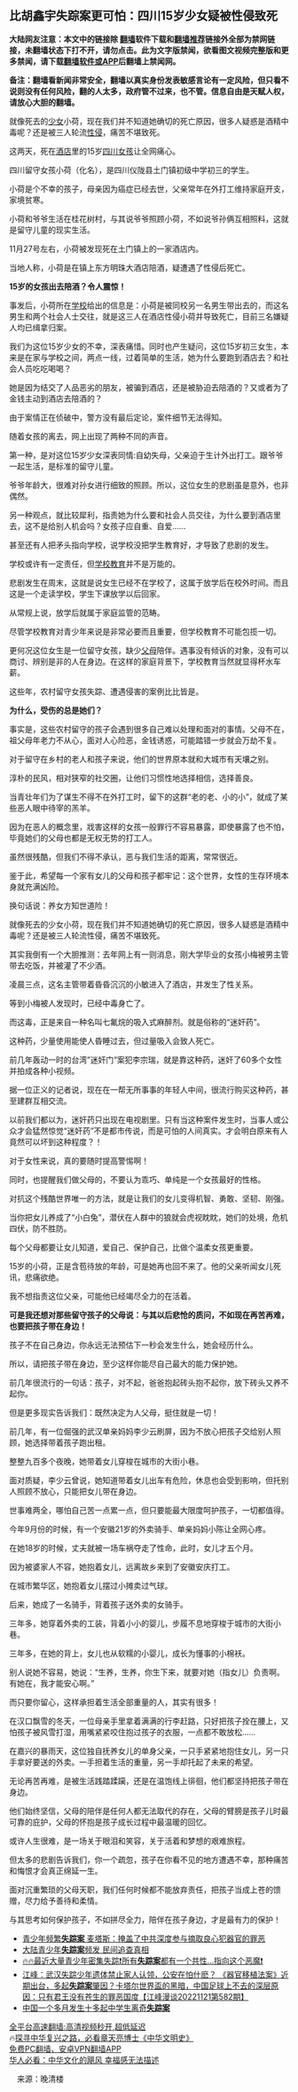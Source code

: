  <!-- 面包屑导航 --> <h2>比胡鑫宇失踪案更可怕：四川15岁少女疑被性侵致死</h2> <p class="notice"><b>大陆网友注意：本文中的链接除 <a href="https://github.com/bannedbook/fanqiang" >翻墙</a>软件下载和<a href="https://github.com/killgcd/justmysocks/blob/master/README.md">翻墙推荐</a>链接外全部为禁网链接，未翻墙状态下打不开，请勿点击。此为文字版禁闻，欲看图文视频完整版和更多禁闻，请下载<a href="https://github.com/bannedbook/fanqiang">翻墙软件或APP</a>后翻墙上禁闻网。</p><p>备注：翻墙看新闻非常安全，翻墙以真实身份发表敏感言论有一定风险，但只看不说则没有任何风险，翻的人太多，政府管不过来，也不管。信息自由是天赋人权，请放心大胆的翻墙。</b></p>  <div class="entry"> <p id="summary">就像死去的<a href="https://www.bannedbook.org/bnews/tag/%e5%b0%91%e5%a5%b3/" class="st_tag internal_tag" rel="tag" title="标签 少女 下的日志">少女</a>小荷，现在我们并不知道她确切的死亡原因，很多人疑惑是酒精中毒呢？还是被三人轮流<a href="https://www.bannedbook.org/bnews/tag/%e6%80%a7%e4%be%b5/" class="st_tag internal_tag" rel="tag" title="标签 性侵 下的日志">性侵</a>，痛苦不堪致死。</p> <p id="conimg">这两天，死在<a href="https://www.bannedbook.org/bnews/tag/%e9%85%92%e5%ba%97/" class="st_tag internal_tag" rel="tag" title="标签 酒店 下的日志">酒店</a>里的15岁<a href="https://www.bannedbook.org/bnews/tag/%e5%9b%9b%e5%b7%9d/" class="st_tag internal_tag" rel="tag" title="标签 四川 下的日志">四川</a><a href="https://www.bannedbook.org/bnews/tag/%e5%a5%b3%e5%ad%a9/" class="st_tag internal_tag" rel="tag" title="标签 女孩 下的日志">女孩</a>让全网痛心。</p> <p>四川留守女孩小荷（化名），是四川仪陇县土门镇初级中学初三的学生。</p> <p>小荷是个不幸的孩子，母亲因为癌症已经去世，父亲常年在外打工维持家庭开支，家境贫寒。</p> <p>小荷和爷爷生活在桂花树村，与其说爷爷照顾小荷，不如说爷孙俩互相照料，这就是留守儿童的现实生活。</p> <p>11月27号左右，小荷被发现死在土门镇上的一家酒店内。</p> <p>当地人称，小荷是在镇上东方明珠大酒店陪酒，疑遭遇了性侵后死亡。</p> <p><strong>15岁的女孩出去陪酒？令人震惊！</strong></p> <p>事发后，小荷所在<a href="https://www.bannedbook.org/bnews/tag/%e5%ad%a6%e6%a0%a1/" class="st_tag internal_tag" rel="tag" title="标签 学校 下的日志">学校</a>给出的信息是：小荷是被同校另一名男生带出去的，而这名男生和两个社会人士交往，就是这三人在酒店性侵小荷并导致死亡，目前三名嫌疑人均已缉拿归案。</p> <p>我们为这位15岁少女的不幸，深表痛惜。同时也产生疑问，这位15岁初三女生，本来是在家与学校之间，两点一线，过着简单的生活，她为什么要跑到酒店去？和社会人员吃吃喝喝？</p> <p>她是因为结交了人品恶劣的朋友，被骗到酒店，还是被胁迫去陪酒的？又或者为了金钱主动到酒店去陪酒的？</p> <p>由于案情正在侦破中，警方没有最后定论，案件细节无法得知。</p> <p>随着女孩的离去，网上出现了两种不同的声音。</p> <p>第一种，是对这位15岁少女深表同情:自幼失母，父亲迫于生计外出打工。跟爷爷一起生活，是标准的留守儿童。</p> <p>爷爷年龄大，很难对孙女进行细致的照顾。所以，这位女生的悲剧虽是意外，也非偶然。</p> <p>另一种观点，就比较犀利，指责她为什么要和社会人员交往，为什么要到酒店里去，这不是给别人机会吗？女孩子应自重、自爱……</p> <p>甚至还有人把矛头指向学校，说学校没把学生教育好，才导致了悲剧的发生。</p> <p>学校或许有一定责任，但<a href="https://www.bannedbook.org/bnews/tag/%E5%AD%A6%E6%A0%A1%E6%95%99%E8%82%B2/" class="st_tag internal_tag" rel="tag" title="标签 学校教育 下的日志">学校教育</a>并不是万能的。</p> <p>悲剧发生在周末，这就是说女生已经不在学校了，这属于放学后在校外时间。而且这是一个走读学校，学生下课放学以后回家。</p>  <p>从常规上说，放学后就属于家庭监管的范畴。</p> <p>尽管学校教育对青少年来说是非常必要而且重要，但学校教育不可能包揽一切。</p> <p>更何况这位女生是一位留守女孩，缺少<a href="https://www.bannedbook.org/bnews/tag/%e7%88%b6%e6%af%8d/" class="st_tag internal_tag" rel="tag" title="标签 父母 下的日志">父母</a>陪伴。遇事没有倾诉的对象，没有可以商讨、辨别是非的人在身边。在这样的家庭背景下，学校教育当然就显得杯水车薪。</p> <p>这些年，农村留守女孩失踪、遭遇侵害的案例比比皆是。</p> <p><strong>为什么，受伤的总是她们？</strong></p> <p>事实是，这些农村留守的孩子会遇到很多自己难以处理和面对的事情。父母不在，祖父母年老力不从心，面对人心险恶，金钱诱惑，可能踏错一步就会万劫不复。</p> <p>对于留守在乡村的老人和孩子来说，他们的世界原本就和大城市有天壤之别。</p> <p>淳朴的民风，相对狭窄的社交圈，让他们习惯性地选择相信，选择善良。</p> <p>当青壮年们为了谋生不得不在外打工时，留下的这群“老的老、小的小”，就成了某些恶人眼中待宰的羔羊。</p> <p>因为在恶人的概念里，戕害这样的女孩一般罪行不容易暴露，即使暴露了也不怕，毕竟她们的父母也都是无权无势的打工人。</p> <p>虽然很残酷，但我们不得不承认，恶与我们生活的距离，常常很近。</p> <p>鉴于此，希望每一个家有女儿的父母和孩子都牢记：这个世界，女性的生存环境本身就充满凶险。</p> <p>换句话说：养女方知世道险！</p> <p>就像死去的少女小荷，现在我们并不知道她确切的死亡原因，很多人疑惑是酒精中毒呢？还是被三人轮流性侵，痛苦不堪致死。</p> <p>其实我倒有一个大胆推测：去年网上有一则消息，刚大学毕业的女孩小梅被男主管带去吃饭，并被灌了不少酒。</p> <p>凌晨三点，这名主管带着昏昏沉沉的小敏进入了酒店，并发生了性关系。</p> <p>等到小梅被人发现时，已经中毒身亡了。</p> <p>而这毒，正是来自一种名叫七氟烷的吸入式麻醉剂。就是俗称的“迷奸药”。</p> <p>这种药，少量使用能使人昏睡过去，但过量吸入会致人死亡。</p>  <p>前几年轰动一时的台湾”迷奸门”案犯李宗瑞，就是靠这种药，迷奸了60多个女性并拍成各种小视频。</p> <p>据一位正义的记者说，现在在一帮无所事事的年轻人中间，很流行购买这种药，甚至建群互相交流。</p> <p>以前我们都以为，迷奸药只出现在电视剧里。只有当这种案件发生时，当事人或公众才会猛然惊觉“迷奸药”不是都市传说，而是可怕的人间真实。才会明白原来有人竟然可以坏到这种程度？！</p> <p>对于女性来说，真的要随时提高警惕啊！</p> <p>同时，也提醒我们做父母的，不要认为乖巧、单纯是一个女孩最好的性格。</p> <p>对抗这个残酷世界唯一的方法，就是让我们的女儿变得机智、勇敢、坚韧、刚强。</p> <p>当你把女儿养成了“小白兔”，潜伏在人群中的狼就会虎视眈眈，她们的处境，危机四伏，防不胜防。</p> <p>每个父母都要让女儿知道，爱自己、保护自己，比做个温柔女孩更重要。</p> <p>15岁的小荷，正是含苞待放的年龄，可是她再也回不来了。他的父亲听闻女儿死讯，悲痛欲绝。</p> <p>我不想指责这位父亲，可能他已经竭尽全力的在活着。</p> <p><strong>可是我还想对那些留守孩子的父母说：与其以后悲怆的质问，不如现在再苦再难，也要把孩子带在身边！</strong></p> <p>孩子不在自己身边，你永远无法预估下一秒会发生什么，她会经历什么。</p> <p>所以，请把孩子带在身边，至少这样你能尽自己最大的能力保护她。</p> <p>前几年很流行的一句话：孩子，对不起，爸爸抱起砖头抱不起你，放下砖头又养不起你。</p> <p>但是更多现实告诉我们：既然决定为人父母，挺住就是一切！</p> <p>前几年，有一位倔强的武汉单亲妈妈李少云刷屏，因为不放心把孩子交给别人照顾，她选择带着孩子跑出租。</p> <p>整整九百多个夜晚，她带着女儿穿梭在城市的大街小巷。</p> <p>面对质疑，李少云曾说，她知道带着女儿出车有危险，休息也会受到影响，但托别人照顾不放心，只能把女儿带在身边。</p> <p>世事难两全，哪怕自己苦一点累一点，但只要能最大限度呵护孩子，一切都值得。</p>  <p>今年9月份的时候，有一个安徽21岁的外卖骑手、单亲妈妈小陈让全网心疼。</p> <p>在她18岁的时候，丈夫就被一场车祸夺走了性命，此时，女儿才五个月。</p> <p>因为被婆家人不容，她抱着女儿，远离故乡来到了安徽安庆打工。</p> <p>在城市繁华区，她抱着女儿摆过小摊卖过气球。</p> <p>后来，她成了一名骑手，背着孩子送外卖的女骑手。</p> <p>三年多，她穿着外卖的工装，背着小小的婴儿，步履不息地穿梭于城市的大街小巷。</p> <p>三年多，在她的背上，女儿也从软糯的小婴儿，成长为懂事的小棉袄。</p> <p>别人说她不容易，她说：“生养，生养，你生下来，就要对她（指女儿）负责啊。有她在，我才能安心啊。”</p> <p>而只要你留心，这样承担着生活全部重量的人，其实有很多！</p> <p>在汉口飘雪的冬天，一位母亲手里拿着满满的行李赶路，只好把孩子拴在腰上，又怕孩子被风雪打湿，用嘴紧紧咬住抱过孩子的衣服，一点都不敢放松……</p> <p>在嘉兴的暴雨天，这位独自抚养女儿的单身父亲，一只手紧紧地抱住女儿，另一只手拿好要送的外卖。一手担着生活的重量，另一手却托起了未来的希望。</p> <p>无论再苦再难，是被生活践踏蹂躏，还是在温饱线上徘徊，他们都坚持把孩子带在身边。</p> <p>他们始终坚信，父母的陪伴是任何人都无法取代的存在，父母的臂膀是孩子儿时最可靠的庇护，父母的怀抱是孩子成长过程中最温暖的回忆。</p> <p>或许人生很难，是一场关于眼泪和笑容，关于活着和梦想的艰难旅程。</p> <p>但太多的悲剧告诉我们，你一个疏忽，孩子在你看不见的地方遭遇不幸，那种痛苦和悔恨才会真正绵延一生。</p> <p>面对沉重繁琐的父母天职，我们任何时候都不能放弃责任，把孩子当成上苍的馈赠，尽力给予善待和柔情。</p> <p>与其思考如何保护孩子，不如拼尽全力，陪伴在孩子身边，才是最有力的保护！</p> <!--<div id="taboola-mid-1"></div>--><ul class='op-related-articles' title='相关阅读'> <li><a href='https://www.bannedbook.org/bnews/comments/20221204/1819669.html' target='_blank'>青少年频繁<b>失踪案</b> 麦塔斯：掩盖了中共深度参与摘取良心犯器官的罪恶</a></li> <li><a href='https://www.bannedbook.org/bnews/bannedvideo/20221129/1817382.html' target='_blank'>大陆青少年<b>失踪案</b>频发 民间追查真相</a></li> <li><a href='https://www.bannedbook.org/bnews/sohnews/20221124/1815357.html' target='_blank'>🔥🔥最近大量青少年密集失踪❗所有<b>失踪案</b>都有一个共性...指向这个恶魔❗</a></li> <li><a href='https://www.bannedbook.org/bnews/cbnews/20221122/1814610.html' target='_blank'>江峰：武汉失踪少年遗体禁止家人认领，公安在怕什麽？ 《器官移植法案》近期出台，多起<b>失踪案</b>肇因？卡塔尔世界盃的黑暗，中国足球上不去的深层原因：只有君王没有苍生的罪恶国度【江峰漫谈20221121第582期】</a></li> <li><a href='https://www.bannedbook.org/bnews/ssgc/20221122/1814362.html' target='_blank'>中国一个多月发生十多起中学生离奇<b>失踪案</b></a></li> </ul> <p class="texttj"> <a href="https://github.com/bannedbook/fanqiang/wiki/V2ray%E6%9C%BA%E5%9C%BA" target="_blank">全平台高速翻墙:高清视频秒开,超低延迟</a><br/> 🔥<a href="https://www.bannedbook.org/bnews/comments/20220808/1768773.html" target="_blank">探寻中华复兴之路，必看章天亮博士《中华文明史》</a><br/> <a href="https://github.com/bannedbook/fanqiang/wiki/%E7%A6%81%E9%97%BB%E7%BD%91%E5%AE%89%E5%8D%93%E7%BF%BB%E5%A2%99%E6%96%B0%E9%97%BBAPP" target="_blank">免费PC翻墙、安卓VPN翻墙APP</a><br/> <a href="https://www.bannedbook.org/bnews/comments/20220220/1694796.html" target="_blank">华人必看：中华文化的飓风 幸福感无法描述</a><br/> </p><p class="src-info">　来源：晚清楼 </p> <a name='sharetosocial'></a> <div style="margin-bottom:5px;padding-bottom:5px;clear:both"> <div id="archive-pix-1" class="banner-ads"> <!-- AuctionX Display platform tag START --> <div id="27602x728x90x621x_ADSLOT1" clicktrack="%%CLICK_URL_ESC%%"></div>  <!-- AuctionX Display platform tag END --> </div> <div id="archive-pix-2" class="banner-ads"> <!-- AuctionX Display platform tag START --> <div id="27556x300x250x621x_ADSLOT1" clicktrack="%%CLICK_URL_ESC%%" style="margin:0 auto;text-align:center"></div>  <!-- AuctionX Display platform tag END --> </div> </div>  <div id="archive-pix-1" class="banner-ads"> <!-- AuctionX Display platform tag START --> <div id="27603x728x90x621x_ADSLOT1" clicktrack="%%CLICK_URL_ESC%%"></div>  <!-- AuctionX Display platform tag END --> </div> </div><!--END ENTRY--> 